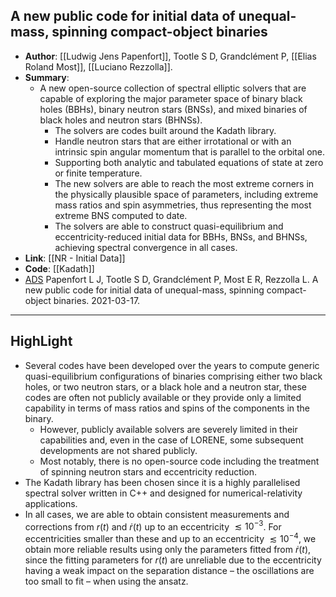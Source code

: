 ## A new public code for initial data of unequal-mass, spinning compact-object binaries

- **Author**: [[Ludwig Jens Papenfort]], Tootle S D, Grandclément P, [[Elias Roland Most]], [[Luciano Rezzolla]].
- **Summary**:
	- A new open-source collection of spectral elliptic solvers that are capable of exploring the major parameter space of binary black holes (BBHs), binary neutron stars (BNSs), and mixed binaries of black holes and neutron stars (BHNSs).
		- The solvers are codes built around the Kadath library.
		- Handle neutron stars that are either irrotational or with an intrinsic spin angular momentum that is parallel to the orbital one.
		- Supporting both analytic and tabulated equations of state at zero or finite temperature.
		- The new solvers are able to reach the most extreme corners in the physically plausible space of parameters, including extreme mass ratios and spin asymmetries, thus representing the most extreme BNS computed to date.
		- The solvers are able to construct quasi-equilibrium and eccentricity-reduced initial data for BBHs, BNSs, and BHNSs, achieving spectral convergence in all cases.
- **Link**: [[NR - Initial Data]]
- **Code**: [[Kadath]]
- [ADS]() Papenfort L J, Tootle S D, Grandclément P, Most E R, Rezzolla L. A new public code for initial data of unequal-mass, spinning compact-object binaries. 2021-03-17.

___

## HighLight

- Several codes have been developed over the years to compute generic quasi-equilibrium configurations of binaries comprising either two black holes, or two neutron stars, or a black hole and a neutron star, these codes are often not publicly available or they provide only a limited capability in terms of mass ratios and spins of the components in the binary.
	- However, publicly available solvers are severely limited in their capabilities and, even in the case of LORENE, some subsequent developments are not shared publicly.
	- Most notably, there is no open-source code including the treatment of spinning neutron stars and eccentricity reduction.
- The Kadath library has been chosen since it is a highly parallelised spectral solver written in C++ and designed for numerical-relativity applications.
- In all cases, we are able to obtain consistent measurements and corrections from $r(t)$ and $\dot{r}(t)$ up to an eccentricity $\lesssim 10^{-3}$. For eccentricities smaller than these and up to an eccentricity $\lesssim 10^{-4}$, we obtain more reliable results using only the parameters fitted from $\dot{r}(t)$, since the fitting parameters for $r(t)$ are unreliable due to the eccentricity having a weak impact on the separation distance – the oscillations are too small to fit – when using the ansatz.